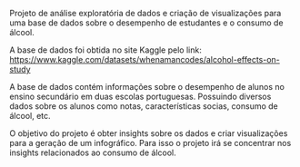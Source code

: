 
Projeto de análise exploratória de dados e criação de visualizações para uma base de dados sobre o desempenho de estudantes e o consumo de álcool. 

A base de dados foi obtida no site Kaggle pelo link:
https://www.kaggle.com/datasets/whenamancodes/alcohol-effects-on-study

A base de dados contém informações sobre o desempenho de alunos no ensino secundário em duas escolas portuguesas. Possuindo diversos dados sobre os alunos como notas, características socias, consumo de álcool, etc. 

O objetivo do projeto é obter insights sobre os dados e criar visualizações para a geração de um infográfico. Para isso o projeto irá se concentrar nos insights relacionados ao consumo de álcool.

